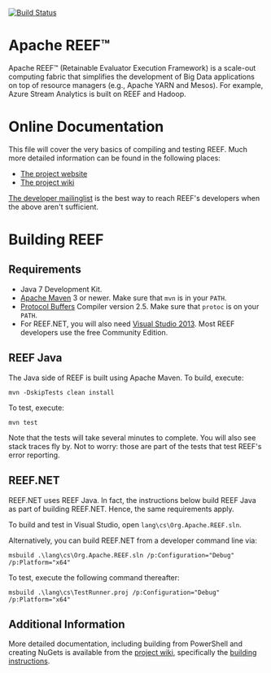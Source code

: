 [![Build Status](https://travis-ci.org/apache/reef.svg?branch=master)](https://travis-ci.org/apache/reef)

Apache REEF&trade;
========================
Apache REEF&trade; (Retainable Evaluator Execution Framework) is a scale-out
computing fabric that simplifies the development of Big Data
applications on top of resource managers (e.g., Apache YARN and
Mesos). For example, Azure Stream Analytics is built on REEF and
Hadoop.


Online Documentation
====================
This file will cover the very basics of compiling and testing
REEF. Much more detailed information can be found in the following
places:

  * [The project website](http://reef.apache.org/)
  * [The project wiki](https://cwiki.apache.org/confluence/display/REEF/Home)
  
[The developer
mailinglist](http://reef.apache.org/mailing-list.html) is
the best way to reach REEF's developers when the above aren't
sufficient.

Building REEF
=============

Requirements
------------

  * Java 7 Development Kit.
  * [Apache Maven](http://maven.apache.org) 3 or newer. Make sure that
    `mvn` is in your `PATH`.
  * [Protocol Buffers](https://code.google.com/p/protobuf/) Compiler
    version 2.5. Make sure that `protoc` is on your `PATH`.
  * For REEF.NET, you will also need [Visual Studio
    2013](http://www.visualstudio.com). Most REEF developers use the
    free Community Edition.

REEF Java
---------
The Java side of REEF is built using Apache Maven. To build, execute:

    mvn -DskipTests clean install

To test, execute:

    mvn test

Note that the tests will take several minutes to complete. You will
also see stack traces fly by. Not to worry: those are part of the
tests that test REEF's error reporting.

REEF.NET
--------
REEF.NET uses REEF Java. In fact, the instructions below build REEF
Java as part of building REEF.NET. Hence, the same requirements apply.

To build and test in Visual Studio, open
`lang\cs\Org.Apache.REEF.sln`.

Alternatively, you can build REEF.NET from a developer command line
via:

    msbuild .\lang\cs\Org.Apache.REEF.sln /p:Configuration="Debug" /p:Platform="x64"

To test, execute the following command thereafter:

    msbuild .\lang\cs\TestRunner.proj /p:Configuration="Debug" /p:Platform="x64"

Additional Information
----------------------
More detailed documentation, including building from PowerShell and
creating NuGets is available from the [project
wiki](https://cwiki.apache.org/confluence/display/REEF/Home),
specifically the [building
instructions](https://cwiki.apache.org/confluence/display/REEF/Compiling+REEF).
